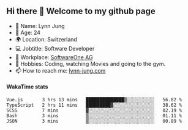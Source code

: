 ## Hi there 👋 Welcome to my github page

- 🧑 Name: Lynn Jung
- 🔞 Age: 24
- 🌍 Location: Switzerland
- 💻 Jobtitle: Software Developer
- 🏢 Workplace: [SoftwareOne AG](https://www.softwareone.com/)
- 💪 Hobbies: Coding, watching Movies and going to the gym.
- 📫 How to reach me: [lynn-jung.com](https://lynn-jung.com/)

#### WakaTime stats
<!--START_SECTION:waka-->

```text
Vue.js       3 hrs 13 mins   ██████████████▒░░░░░░░░░░   56.82 %
TypeScript   2 hrs 11 mins   █████████▓░░░░░░░░░░░░░░░   38.62 %
SCSS         7 mins          ▓░░░░░░░░░░░░░░░░░░░░░░░░   02.19 %
Bash         3 mins          ▒░░░░░░░░░░░░░░░░░░░░░░░░   01.11 %
JSON         3 mins          ▒░░░░░░░░░░░░░░░░░░░░░░░░   00.89 %
```

<!--END_SECTION:waka-->

[^1]: https://github.com/jstrieb/github-stats
